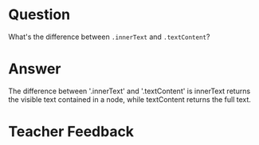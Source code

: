 # Question
What's the difference between `.innerText` and `.textContent`?

# Answer
The difference between '.innerText' and '.textContent' is innerText returns the visible text contained in a node, while textContent returns the full text. 


# Teacher Feedback